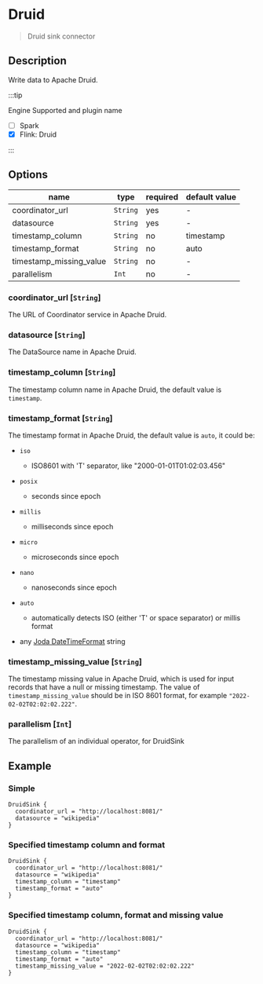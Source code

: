 # Druid

> Druid sink connector

## Description

Write data to Apache Druid.

:::tip

Engine Supported and plugin name

* [ ] Spark
* [x] Flink: Druid

:::

## Options

| name                    | type     | required | default value |
| ----------------------- | -------- | -------- | ------------- |
| coordinator_url         | `String` | yes      | -             |
| datasource              | `String` | yes      | -             |
| timestamp_column        | `String` | no       | timestamp     |
| timestamp_format        | `String` | no       | auto          |
| timestamp_missing_value | `String` | no       | -             |
| parallelism             | `Int`    | no       | -             |

### coordinator_url [`String`]

The URL of Coordinator service in Apache Druid.

### datasource [`String`]

The DataSource name in Apache Druid.

### timestamp_column [`String`]

The timestamp column name in Apache Druid, the default value is `timestamp`.

### timestamp_format [`String`]

The timestamp format in Apache Druid, the default value is `auto`, it could be:

- `iso`
  - ISO8601 with 'T' separator, like "2000-01-01T01:02:03.456"

- `posix`
  - seconds since epoch

- `millis`
  - milliseconds since epoch

- `micro`
  - microseconds since epoch

- `nano`
  - nanoseconds since epoch

- `auto`
  - automatically detects ISO (either 'T' or space separator) or millis format

- any [Joda DateTimeFormat](http://joda-time.sourceforge.net/apidocs/org/joda/time/format/DateTimeFormat.html) string

### timestamp_missing_value [`String`]

The timestamp missing value in Apache Druid, which is used for input records that have a null or missing timestamp. The value of `timestamp_missing_value` should be in ISO 8601 format, for example `"2022-02-02T02:02:02.222"`.

### parallelism [`Int`]

The parallelism of an individual operator, for DruidSink

## Example

### Simple

```hocon
DruidSink {
  coordinator_url = "http://localhost:8081/"
  datasource = "wikipedia"
}
```

### Specified timestamp column and format

```hocon
DruidSink {
  coordinator_url = "http://localhost:8081/"
  datasource = "wikipedia"
  timestamp_column = "timestamp"
  timestamp_format = "auto"
}
```

### Specified timestamp column, format and missing value

```hocon
DruidSink {
  coordinator_url = "http://localhost:8081/"
  datasource = "wikipedia"
  timestamp_column = "timestamp"
  timestamp_format = "auto"
  timestamp_missing_value = "2022-02-02T02:02:02.222"
}
```

